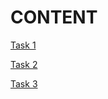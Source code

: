 # CONTENT

[Task 1](https://github.com/oydpete/NexaScale-Python-Week/tree/main/TASK%201)

[Task 2](https://github.com/oydpete/NexaScale-Python-Week/tree/main/TASK%202)

[Task 3](https://github.com/oydpete/NexaScale-Python-Week/tree/main/TASK%20%203)
